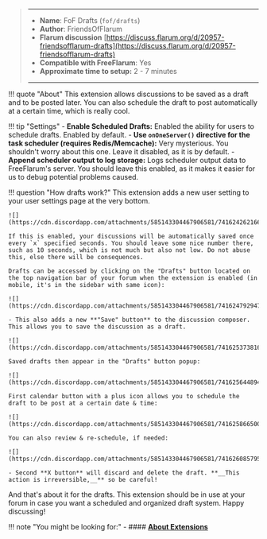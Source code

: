 > ---
> - **Name**: FoF Drafts (`fof/drafts`)
> - **Author**: FriendsOfFlarum
> - **Flarum discussion** [https://discuss.flarum.org/d/20957-friendsofflarum-drafts](https://discuss.flarum.org/d/20957-friendsofflarum-drafts)
> - **Compatible with FreeFlarum**: Yes
> - **Approximate time to setup:** 2 - 7 minutes
>
> ---

!!! quote "About"
    This extension allows discussions to be saved as a draft and to be posted later. You can also schedule the draft to post automatically at a certain time, which is really cool.
    
!!! tip "Settings"
    - **Enable Scheduled Drafts:** Enabled the ability for users to schedule drafts. Enabled by default.
    - **Use `onOneServer()` directive for the task scheduler (requires Redis/Memcache):** Very mysterious. You shouldn't worry about this one. Leave it disabled, as it is by default.
    - **Append scheduler output to log storage:** Logs scheduler output data to FreeFlarum's server. You should leave this enabled, as it makes it easier for us to debug potential problems caused.
    
!!! question "How drafts work?"
    This extension adds a new user setting to your user settings page at the very bottom.
    
    ![](https://cdn.discordapp.com/attachments/585143304467906581/741624262166839346/unknown.png)
    
    If this is enabled, your discussions will be automatically saved once every `x` specified seconds. You should leave some nice number there, such as 10 seconds, which is not much but also not low. Do not abuse this, else there will be consequences.
    
    Drafts can be accessed by clicking on the "Drafts" button located on the top navigation bar of your forum when the extension is enabled (in mobile, it's in the sidebar with same icon):
    
    ![](https://cdn.discordapp.com/attachments/585143304467906581/741624792947621918/unknown.png)
    
    - This also adds a new **"Save" button** to the discussion composer. This allows you to save the discussion as a draft.
    
    ![](https://cdn.discordapp.com/attachments/585143304467906581/741625373816782918/unknown.png)
    
    Saved drafts then appear in the "Drafts" button popup:
    
    ![](https://cdn.discordapp.com/attachments/585143304467906581/741625644894519357/unknown.png)
    
    First calendar button with a plus icon allows you to schedule the draft to be post at a certain date & time:
    
    ![](https://cdn.discordapp.com/attachments/585143304467906581/741625866500440104/unknown.png)
    
    You can also review & re-schedule, if needed:
    
    ![](https://cdn.discordapp.com/attachments/585143304467906581/741626085795430520/unknown.png)
    
    - Second **X button** will discard and delete the draft. **__This action is irreversible,__** so be careful!
    
And that's about it for the drafts. This extension should be in use at your forum in case you want a scheduled and organized draft system. Happy discussing!

!!! note "You might be looking for:"
    - #### **[About Extensions](/docs/how-to/extensions/about-extensions/)**
